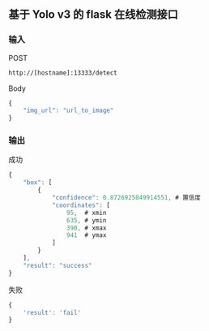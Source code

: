 ## 基于 Yolo v3 的 flask 在线检测接口

### 输入

POST

```html
http://[hostname]:13333/detect
```

Body

```javascript
{
	"img_url": "url_to_image"
}
```

### 输出

成功

```javascript
{
    "box": [
        {
            "confidence": 0.8726925849914551, # 置信度
            "coordinates": [
                95,  # xmin
                635, # ymin
                390, # xmax
                941  # ymax
            ]
        }
    ],
    "result": "success"
}
```

失败

```javascript
{
    'result': 'fail'
}
```
